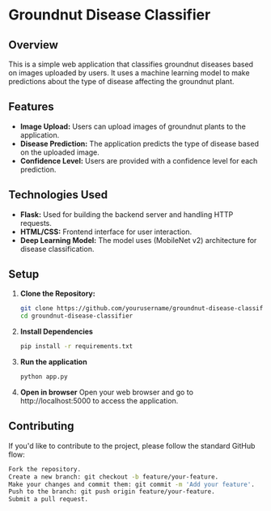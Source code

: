 # Groundnut Disease Classifier

## Overview

This is a simple web application that classifies groundnut diseases based on images uploaded by users. It uses a machine learning model to make predictions about the type of disease affecting the groundnut plant.

## Features

- **Image Upload:** Users can upload images of groundnut plants to the application.
- **Disease Prediction:** The application predicts the type of disease based on the uploaded image.
- **Confidence Level:** Users are provided with a confidence level for each prediction.

## Technologies Used

- **Flask:** Used for building the backend server and handling HTTP requests.
- **HTML/CSS:** Frontend interface for user interaction.
- **Deep Learning Model:** The model uses (MobileNet v2) architecture for disease classification.

## Setup

1. **Clone the Repository:**
   ```bash
   git clone https://github.com/yourusername/groundnut-disease-classifier.git
   cd groundnut-disease-classifier

2. **Install Dependencies**
   ```bash
   pip install -r requirements.txt

3. **Run the application**
   ```bash
   python app.py
   
3. **Open in browser**
   Open your web browser and go to http://localhost:5000 to access the application.

## Contributing
If you'd like to contribute to the project, please follow the standard GitHub flow:
```bash
Fork the repository.
Create a new branch: git checkout -b feature/your-feature.
Make your changes and commit them: git commit -m 'Add your feature'.
Push to the branch: git push origin feature/your-feature.
Submit a pull request.
